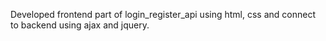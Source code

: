 Developed frontend part of login_register_api using html, css and connect to backend using ajax and jquery.
